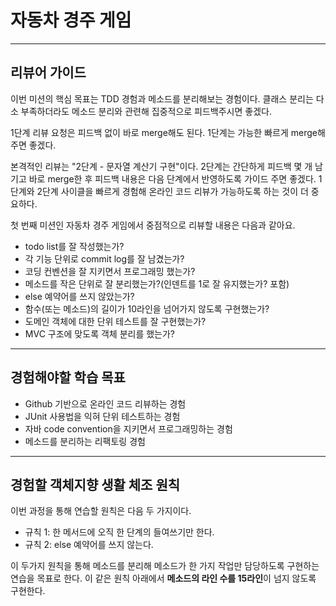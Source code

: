 # 자동차 경주 게임

---
## 리뷰어 가이드
이번 미션의 핵심 목표는 TDD 경험과 메소드를 분리해보는 경험이다.
클래스 분리는 다소 부족하더라도 메소드 분리와 관련해 집중적으로 피드백주시면 좋겠다.

1단계 리뷰 요청은 피드백 없이 바로 merge해도 된다.
1단계는 가능한 빠르게 merge해 주면 좋겠다.

본격적인 리뷰는 "2단계 - 문자열 계산기 구현"이다.
2단계는 간단하게 피드백 몇 개 남기고 바로 merge한 후 피드백 내용은 다음 단계에서 반영하도록 가이드 주면 좋겠다.
1단계와 2단계 사이클을 빠르게 경험해 온라인 코드 리뷰가 가능하도록 하는 것이 더 중요하다.

첫 번째 미션인 자동차 경주 게임에서 중점적으로 리뷰할 내용은 다음과 같아요.

* todo list를 잘 작성했는가?
* 각 기능 단위로 commit log를 잘 남겼는가?
* 코딩 컨벤션을 잘 지키면서 프로그래밍 했는가?
* 메소드를 작은 단위로 잘 분리했는가?(인덴트를 1로 잘 유지했는가? 포함)
* else 예약어를 쓰지 않았는가?
* 함수(또는 메소드)의 길이가 10라인을 넘어가지 않도록 구현했는가?
* 도메인 객체에 대한 단위 테스트를 잘 구현했는가?
* MVC 구조에 맞도록 객체 분리를 했는가?

---
## 경험해야할 학습 목표
* Github 기반으로 온라인 코드 리뷰하는 경험
* JUnit 사용법을 익혀 단위 테스트하는 경험
* 자바 code convention을 지키면서 프로그래밍하는 경험
* 메소드를 분리하는 리팩토링 경험

---
## 경험할 객체지향 생활 체조 원칙
이번 과정을 통해 연습할 원칙은 다음 두 가지이다.

* 규칙 1: 한 메서드에 오직 한 단계의 들여쓰기만 한다.
* 규칙 2: else 예약어를 쓰지 않는다.

이 두가지 원칙을 통해 메소드를 분리해 메소드가 한 가지 작업만 담당하도록 구현하는 연습을 목표로 한다.
이 같은 원칙 아래에서 **메소드의 라인 수를 15라인**이 넘지 않도록 구현한다.
